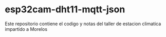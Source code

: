 # esp32cam-dht11-mqtt-json
Este repositorio contiene el codigo y notas del taller de estacion climatica impartido a Morelos
